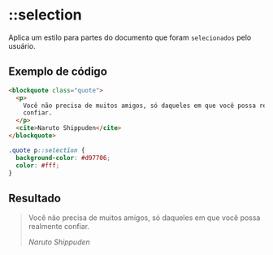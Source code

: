 # ::selection

Aplica um estilo para partes do documento que foram `selecionados` pelo usuário.

## Exemplo de código

```html
<blockquote class="quote">
  <p>
    Você não precisa de muitos amigos, só daqueles em que você possa realmente
    confiar.
  </p>
  <cite>Naruto Shippuden</cite>
</blockquote>
```

```css
.quote p::selection {
  background-color: #d97706;
  color: #fff;
}
```

## Resultado

<blockquote :class="$style.quote">
  <p>Você não precisa de muitos amigos, só daqueles em que você possa realmente confiar.</p>
  <cite>Naruto Shippuden</cite>
</blockquote>

<style module>
.quote p::selection {
  background-color: #d97706;
  color: #fff
}
</style>
